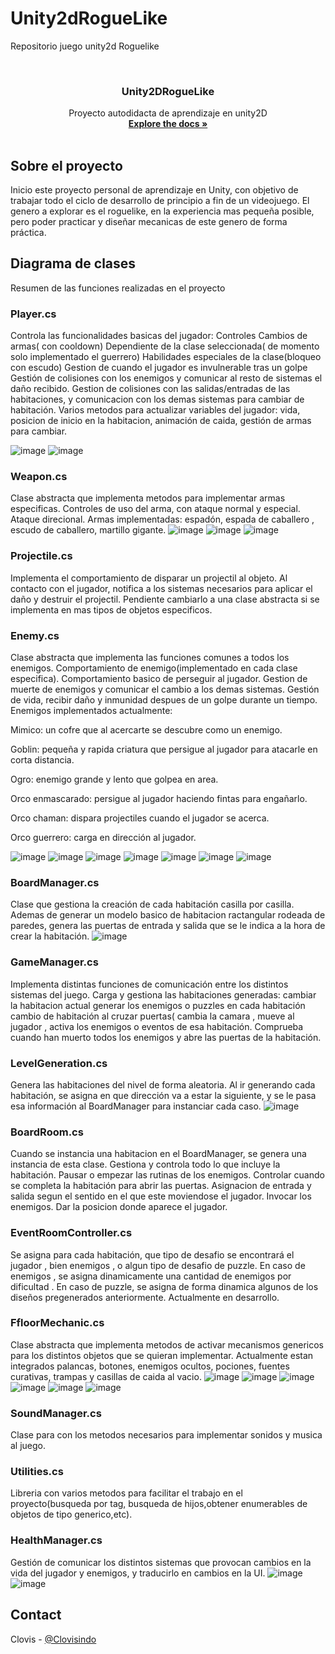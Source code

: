 # Unity2dRogueLike
Repositorio juego unity2d Roguelike 


<!--
*** Thanks for checking out the Best-README-Template. If you have a suggestion
*** that would make this better, please fork the repo and create a pull request
*** or simply open an issue with the tag "enhancement".
*** Thanks again! Now go create something AMAZING! :D
***
***
***
*** To avoid retyping too much info. Do a search and replace for the following:
*** github_username, repo_name, twitter_handle, email, project_title, project_description
-->



<!-- PROJECT SHIELDS -->
<!--
*** I'm using markdown "reference style" links for readability.
*** Reference links are enclosed in brackets [ ] instead of parentheses ( ).
*** See the bottom of this document for the declaration of the reference variables
*** for contributors-url, forks-url, etc. This is an optional, concise syntax you may use.
*** https://www.markdownguide.org/basic-syntax/#reference-style-links
-->


<!-- PROJECT LOGO -->
<br />
<p align="center">


  <h3 align="center">Unity2DRogueLike</h3>

  <p align="center">
    Proyecto autodidacta de aprendizaje en unity2D
    <br />
    <a href="https://github.com/github_username/repo_name"><strong>Explore the docs »</strong></a>
    <br />
    <br />
  </p>
</p>





<!-- Sobre el proyecto -->
## Sobre el proyecto

Inicio este proyecto personal de aprendizaje en Unity, con objetivo de trabajar todo el ciclo de desarrollo de principio a fin de un videojuego.
El genero a explorar es el roguelike, en la experiencia mas pequeña posible, pero poder practicar y diseñar mecanicas de este genero de forma práctica.


<!-- Diagrama de clases -->
## Diagrama de clases
Resumen de las funciones realizadas en el proyecto


<!-- Player.cs -->
### Player.cs
Controla las funcionalidades basicas del jugador:
Controles
Cambios de armas( con cooldown)
Dependiente de la clase seleccionada( de momento solo implementado el guerrero)
Habilidades especiales de la clase(bloqueo con escudo)
Gestion de cuando el jugador es invulnerable tras un golpe
Gestión de colisiones con los enemigos y comunicar al resto de sistemas el daño recibido.
Gestion de colisiones con las salidas/entradas de las habitaciones, y comunicacion con los demas sistemas para cambiar de habitación.
Varios metodos para actualizar variables del jugador: vida, posicion de inicio en la habitacion, animación de caida, gestión de armas para cambiar.

![image](https://user-images.githubusercontent.com/4136363/112748154-4b015680-8fba-11eb-9a43-322eb038e99b.png)
![image](https://user-images.githubusercontent.com/4136363/112748174-63717100-8fba-11eb-95d8-a97bc4f71a1b.png)



<!-- Weapon.cs -->
### Weapon.cs
Clase abstracta que implementa metodos para implementar armas especificas.
Controles de uso del arma, con ataque normal y especial.
Ataque direcional.
Armas implementadas: espadón, espada de caballero , escudo de caballero, martillo gigante.
![image](https://user-images.githubusercontent.com/4136363/112748203-90be1f00-8fba-11eb-8f0d-64bdd4e546d6.png)
![image](https://user-images.githubusercontent.com/4136363/112748211-9d427780-8fba-11eb-9600-c93a5e63c69c.png)
![image](https://user-images.githubusercontent.com/4136363/112748218-a59ab280-8fba-11eb-86ed-02dcf25ae237.png)


<!-- Projectile.cs -->
### Projectile.cs
Implementa el comportamiento de disparar un projectil al objeto.
Al contacto con el jugador, notifica a los sistemas necesarios para aplicar el daño y destruir el projectil.
Pendiente cambiarlo a una clase abstracta si se implementa en mas tipos de objetos especificos.


<!-- Enemy.cs -->
### Enemy.cs
Clase abstracta que implementa las funciones comunes a todos los enemigos.
Comportamiento de enemigo(implementado en cada clase especifica).
Comportamiento basico de perseguir al jugador.
Gestion de muerte de enemigos y comunicar el cambio a los demas sistemas.
Gestión de vida, recibir daño y inmunidad despues de un golpe durante un tiempo.
Enemigos implementados actualmente:

Mimico: un cofre que al acercarte se descubre como un enemigo. 

Goblin: pequeña y rapida criatura que persigue al jugador para atacarle en corta distancia. 

Ogro: enemigo grande y lento que golpea en area. 

Orco enmascarado: persigue al jugador haciendo fintas para engañarlo. 

Orco chaman: dispara projectiles cuando el jugador se acerca. 

Orco guerrero: carga en dirección al jugador. 

![image](https://user-images.githubusercontent.com/4136363/112749270-88b5ad80-8fc1-11eb-8d4c-1efb453d6c3a.png)
![image](https://user-images.githubusercontent.com/4136363/112749276-910de880-8fc1-11eb-925a-325c800de7ca.png)
![image](https://user-images.githubusercontent.com/4136363/112749282-a125c800-8fc1-11eb-983b-241f1f1ecf48.png)
![image](https://user-images.githubusercontent.com/4136363/112749287-b3076b00-8fc1-11eb-8478-e16d1cfafae5.png)
![image](https://user-images.githubusercontent.com/4136363/112749294-c0bcf080-8fc1-11eb-8487-02e4986d844d.png)
![image](https://user-images.githubusercontent.com/4136363/112749302-d6321a80-8fc1-11eb-98d5-cecc194f9954.png)
![image](https://user-images.githubusercontent.com/4136363/112749334-011c6e80-8fc2-11eb-8b39-4b815cb6c61f.png)




<!-- BoardManager.cs -->
### BoardManager.cs
Clase que gestiona la creación de cada habitación casilla por casilla.
Ademas de generar un modelo basico de habitacion ractangular rodeada de paredes, genera las puertas de entrada y salida que se le indica a la hora de crear la habitación.
![image](https://user-images.githubusercontent.com/4136363/112749360-2315f100-8fc2-11eb-9159-53465696d409.png)


<!-- GameManager.cs -->
### GameManager.cs
Implementa distintas funciones de comunicación entre los distintos sistemas del juego.
Carga y gestiona las habitaciones generadas:
cambiar la habitacion actual
generar los enemigos o puzzles en cada habitación
cambio de habitación al cruzar puertas( cambia la camara , mueve al jugador , activa los enemigos o eventos de esa habitación.
Comprueba cuando han muerto todos los enemigos y abre las puertas de la habitación.

<!-- LevelGeneration.cs -->
### LevelGeneration.cs
Genera las habitaciones del nivel de forma aleatoria.
Al ir generando cada habitación, se asigna en que dirección va a estar la siguiente, y se le pasa esa información al BoardManager para instanciar cada caso.
![image](https://user-images.githubusercontent.com/4136363/112749390-62444200-8fc2-11eb-806b-81567c7d7ff3.png)


<!-- BoardRoom.cs -->
### BoardRoom.cs
Cuando se instancia una habitacion en el BoardManager, se genera una instancia de esta clase.
Gestiona y controla todo lo que incluye la habitación.
Pausar o empezar las rutinas de los enemigos.
Controlar cuando se completa la habitación para abrir las puertas.
Asignacion de entrada y salida segun el sentido en el que este moviendose el jugador.
Invocar los enemigos.
Dar la posicion donde aparece el jugador.


<!-- EventRoomController.cs -->
### EventRoomController.cs
Se asigna para cada habitación, que tipo de desafio se encontrará el jugador , bien enemigos , o algun tipo de desafio de puzzle.
En caso de enemigos , se asigna dinamicamente una cantidad de enemigos por dificultad .
En caso de puzzle, se asigna de forma dinamica algunos de los diseños pregenerados anteriormente.
Actualmente en desarrollo.

<!-- FfloorMechanic.cs -->
### FfloorMechanic.cs
Clase abstracta que implementa metodos de activar mecanismos genericos para los distintos objetos que se quieran implementar.
Actualmente estan integrados palancas, botones, enemigos ocultos, pociones, fuentes curativas, trampas y casillas de caida al vacio.
![image](https://user-images.githubusercontent.com/4136363/112749510-fca48580-8fc2-11eb-8618-954a922a8ef5.png)
![image](https://user-images.githubusercontent.com/4136363/112749608-ab48c600-8fc3-11eb-8829-72196f00b619.png)
![image](https://user-images.githubusercontent.com/4136363/112749614-c1568680-8fc3-11eb-9537-ff8a67b4695b.png)
![image](https://user-images.githubusercontent.com/4136363/112749638-e6e39000-8fc3-11eb-9175-81e52ecadcbc.png)
![image](https://user-images.githubusercontent.com/4136363/112749644-f06cf800-8fc3-11eb-8874-585121623a5a.png)
![image](https://user-images.githubusercontent.com/4136363/112749647-f8c53300-8fc3-11eb-8eb1-9042901d21db.png)


<!-- SoundManager.cs -->
### SoundManager.cs
Clase para con los metodos necesarios para implementar sonidos y musica al juego.

<!-- Utilities.cs -->
### Utilities.cs
Libreria con varios metodos para facilitar el trabajo en el proyecto(busqueda por tag, busqueda de hijos,obtener enumerables de objetos de tipo generico,etc).

<!-- HealthManager.cs -->
### HealthManager.cs
Gestión de comunicar los distintos sistemas que provocan cambios en la vida del jugador y enemigos, y traducirlo en cambios en la UI.
![image](https://user-images.githubusercontent.com/4136363/112749654-04185e80-8fc4-11eb-841b-ea772c8032a9.png)
![image](https://user-images.githubusercontent.com/4136363/112749663-0c709980-8fc4-11eb-85c7-348f8dfd02a3.png)



<!-- CONTACT -->
## Contact

Clovis - [@Clovisindo](https://twitter.com/clovisindo) 




<!-- MARKDOWN LINKS & IMAGES -->
<!-- https://www.markdownguide.org/basic-syntax/#reference-style-links -->
[contributors-shield]: https://img.shields.io/github/contributors/github_username/repo.svg?style=for-the-badge
[contributors-url]: https://github.com/github_username/repo/graphs/contributors
[forks-shield]: https://img.shields.io/github/forks/github_username/repo.svg?style=for-the-badge
[forks-url]: https://github.com/github_username/repo/network/members
[stars-shield]: https://img.shields.io/github/stars/github_username/repo.svg?style=for-the-badge
[stars-url]: https://github.com/github_username/repo/stargazers
[issues-shield]: https://img.shields.io/github/issues/github_username/repo.svg?style=for-the-badge
[issues-url]: https://github.com/github_username/repo/issues
[license-shield]: https://img.shields.io/github/license/github_username/repo.svg?style=for-the-badge
[license-url]: https://github.com/github_username/repo/blob/master/LICENSE.txt
[linkedin-shield]: https://img.shields.io/badge/-LinkedIn-black.svg?style=for-the-badge&logo=linkedin&colorB=555
[linkedin-url]: https://linkedin.com/in/github_username

